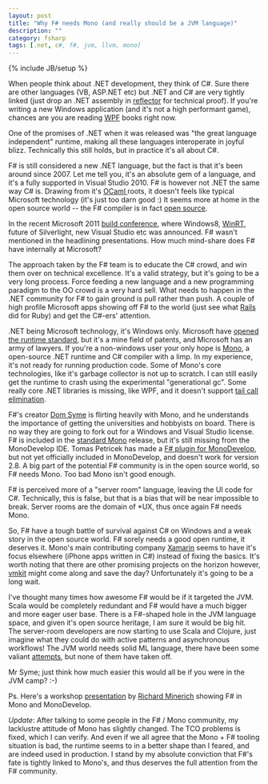 ```yaml
---
layout: post
title: "Why F# needs Mono (and really should be a JVM language)"
description: ""
category: fsharp
tags: [.net, c#, f#, jvm, llvm, mono]
---
```

{% include JB/setup %}

When people think about .NET development, they think of C#. Sure there are other languages (VB, ASP.NET etc) but .NET and C# are very tightly linked (just drop an .NET assembly in <a href="http://www.reflector.net/">reflector</a> for technical proof). If you're writing a new Windows application (and it's not a high performant game), chances are you are reading <a href="http://en.wikipedia.org/wiki/Windows_Presentation_Foundation">WPF</a> books right now.

One of the promises of .NET when it was released was "the great language independent" runtime, making all these languages interoperate in joyful blizz. Technically this still holds, but in practice it's all about C#.

F# is still considered a new .NET language, but the fact is that it's been around since 2007. Let me tell you, it's an absolute gem of a language, and it's a fully supported in Visual Studio 2010. F# is however not .NET the same way C# is. Drawing from it's <a href="http://caml.inria.fr/">OCaml </a>roots, it doesn't feels like typical Microsoft technology (it's just too darn good :) It seems more at home in the open source world -- the F# compiler is in fact <a href="http://blogs.msdn.com/b/dsyme/archive/2010/11/04/announcing-the-f-compiler-library-source-code-drop.aspx">open source</a>.

In the recent Microsoft 2011 <a href="http://www.buildwindows.com/">build conference</a>, where Windows8,&nbsp;<a href="http://tirania.org/blog/archive/2011/Sep-15.html">WinRT</a>, future of Silverlight, new Visual Studio etc was announced. F# wasn't mentioned in the headlining presentations. How much mind-share does F# have internally at Microsoft?

The approach taken by the F# team is to educate the C# crowd, and win them over on technical excellence. It's a valid strategy, but it's going to be a very long process. Force feeding a new language and a new programming paradigm to the OO crowd is a very hard sell. What needs to happen in the .NET community for F# to gain ground is pull rather than push. A couple of high profile Microsoft apps showing off F# to the world \(just see what <a href="http://rubyonrails.org/">Rails</a> did for Ruby\) and get the C#-ers' attention.

.NET being Microsoft technology, it's Windows only. Microsoft have <a href="http://en.wikipedia.org/wiki/Common_Language_Runtime">opened the runtime standard</a>, but it's a mine field of patents, and Microsoft has an army of lawyers. If you're a non-windows user your only hope is <a href="http://www.mono-project.com/Main_Page">Mono</a>, a open-source .NET runtime and C# compiler with a limp. In my experience, it's not ready for running production code. Some of Mono's core technologies, like it's garbage collector is not up to scratch. I can still easily get the runtime to crash using the experimental "generational gc". Some really core .NET libraries is missing, like WPF, and it doesn't support <a href="http://flyingfrogblog.blogspot.com/2009/01/mono-does-not-support-tail-calls.html">tail call elimination</a>.

F#'s creator <a href="http://blogs.msdn.com/b/dsyme/">Dom Syme</a> is flirting heavily with Mono, and he understands the importance of getting the universities and hobbyists on board. There is no way they are going to fork out for a Windows and Visual Studio license. F# is included in the <a href="http://www.mono-project.com/Release_Notes_Mono_2.10">standard Mono</a> release, but it's still missing from the MonoDevelop IDE. Tomas Petricek has made a <a href="http://tomasp.net/blog/fsharp-in-monodevelop.aspx">F# plugin for MonoDevelop</a>, but not yet officially included in MonoDevelop, and doesn't work for version 2.8. A big part of the potential F# community is in the open source world, so F# needs Mono. Too bad Mono isn't good enough.

F# is perceived more of a "server room" language, leaving the UI code for C#.&nbsp;Technically, this is false, but that is a bias that will be near impossible to break. Server rooms are the domain of \*UX, thus once again F# needs Mono.

So, F# have a tough battle of survival against C# on Windows and a weak story in the open source world.&nbsp;F# sorely needs a good open runtime, it deserves it. Mono's main contributing company <a href="http://xamarin.com/">Xamarin</a> seems to have it's focus elsewhere (iPhone apps written in C#) instead of fixing the basics. It's worth noting that there are other promising projects on the horizon however, <a href="http://vmkit.llvm.org/">vmkit</a>&nbsp;might come along and save the day? Unfortunately it's going to be a long wait.

I've thought many times how awesome F# would be if it targeted the JVM. Scala would be completely redundant and F# would have a much bigger and more eager user base. There is a F#-shaped hole in the JVM language space, and given it's open source heritage, I am sure it would be big hit. The server-room developers are now starting to use Scala and Clojure, just imagine what they could do with active patterns and asynchronous workflows! The JVM world needs solid ML language, there have been some valiant <a href="http://mth.github.com/yeti/">attempts</a>, but none of them have taken off.

Mr Syme; just think how much easier this would all be if you were in the JVM camp? :-)

Ps. Here's a workshop <a href="http://www.infoq.com/presentations/FSharp-and-Mono">presentation</a> by <a href="http://richardminerich.com/">Richard Minerich</a> showing F# in Mono and MonoDevelop.

_Update_: After talking to some people in the F# / Mono community, my lacklustre attitude of Mono has slightly changed. The TCO problems is fixed, which I can verify. And even if we all agree that the Mono + F# tooling situation is bad, the runtime seems to in a better shape than I feared, and are indeed used in production. I stand by my absolute conviction that F#'s fate is tightly linked to Mono's, and thus deserves the full attention from the F# community.